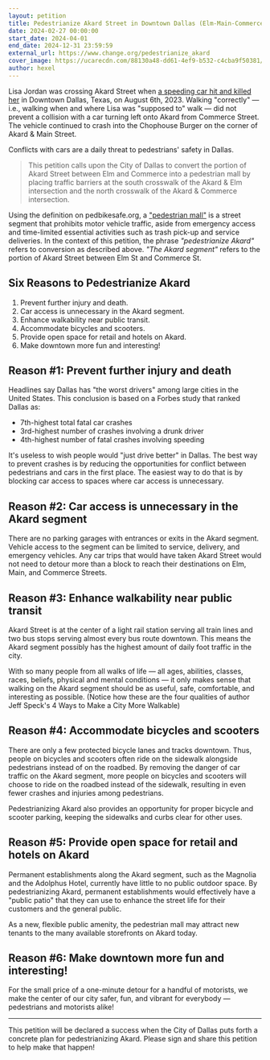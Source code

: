 ```yaml
---
layout: petition
title: Pedestrianize Akard Street in Downtown Dallas (Elm-Main-Commerce)
date: 2024-02-27 00:00:00
start_date: 2024-04-01
end_date: 2024-12-31 23:59:59
external_url: https://www.change.org/pedestrianize_akard
cover_image: https://ucarecdn.com/88130a48-dd61-4ef9-b532-c4cba9f50381/-/preview/1000x562/
author: hexel
---
```

Lisa Jordan was crossing Akard Street when [a speeding car hit and killed her](https://twitter.com/hexel_co/status/1688671113906122752?t=QVhBRuqapVvhVct3tFHQ9A&s=19) in Downtown Dallas, Texas, on August 6th, 2023. Walking "correctly" — i.e., walking when and where Lisa was "supposed to" walk — did not prevent a collision with a car turning left onto Akard from Commerce Street. The vehicle continued to crash into the Chophouse Burger on the corner of Akard & Main Street.

Conflicts with cars are a daily threat to pedestrians' safety in Dallas.

> This petition calls upon the City of Dallas to convert the portion of Akard Street between Elm and Commerce into a pedestrian mall by placing traffic barriers at the south crosswalk of the Akard & Elm intersection and the north crosswalk of the Akard & Commerce intersection.

Using the definition on pedbikesafe.org, a ["pedestrian mall"](http://www.pedbikesafe.org/pedsafe/countermeasures_detail.cfm?CM_NUM=64) is a street segment that prohibits motor vehicle traffic, aside from emergency access and time-limited essential activities such as trash pick-up and service deliveries. In the context of this petition, the phrase *"pedestrianize Akard"* refers to conversion as described above. *"The Akard segment"* refers to the portion of Akard Street between Elm St and Commerce St.

## Six Reasons to Pedestrianize Akard

1. Prevent further injury and death.
2. Car access is unnecessary in the Akard segment.
3. Enhance walkability near public transit.
4. Accommodate bicycles and scooters.
5. Provide open space for retail and hotels on Akard.
6. Make downtown more fun and interesting! 

## Reason #1: Prevent further injury and death

Headlines say Dallas has "the worst drivers" among large cities in the United States. This conclusion is based on a Forbes study that ranked Dallas as:

- 7th-highest total fatal car crashes
- 3rd-highest number of crashes involving a drunk driver
- 4th-highest number of fatal crashes involving speeding

It's useless to wish people would "just drive better" in Dallas. The best way to prevent crashes is by reducing the opportunities for conflict between pedestrians and cars in the first place. The easiest way to do that is by blocking car access to spaces where car access is unnecessary.

## Reason #2: Car access is unnecessary in the Akard segment

There are no parking garages with entrances or exits in the Akard segment. Vehicle access to the segment can be limited to service, delivery, and emergency vehicles. Any car trips that would have taken Akard Street would not need to detour more than a block to reach their destinations on Elm, Main, and Commerce Streets. 

## Reason #3: Enhance walkability near public transit

Akard Street is at the center of a light rail station serving all train lines and two bus stops serving almost every bus route downtown. This means the Akard segment possibly has the highest amount of daily foot traffic in the city.

With so many people from all walks of life — all ages, abilities, classes, races, beliefs, physical and mental conditions — it only makes sense that walking on the Akard segment should be as useful, safe, comfortable,  and interesting as possible. (Notice how these are the four qualities of author Jeff Speck's 4 Ways to Make a City More Walkable)

## Reason #4: Accommodate bicycles and scooters

There are only a few protected bicycle lanes and tracks downtown. Thus, people on bicycles and scooters often ride on the sidewalk alongside pedestrians instead of on the roadbed. By removing the danger of car traffic on the Akard segment, more people on bicycles and scooters will choose to ride on the roadbed instead of the sidewalk, resulting in even fewer crashes and injuries among pedestrians. 

Pedestrianizing Akard also provides an opportunity for proper bicycle and scooter parking, keeping the sidewalks and curbs clear for other uses. 

## Reason #5: Provide open space for retail and hotels on Akard

Permanent establishments along the Akard segment, such as the Magnolia and the Adolphus Hotel, currently have little to no public outdoor space. By pedestrianizing Akard, permanent establishments would effectively have a "public patio" that they can use to enhance the street life for their customers and the general public.

As a new, flexible public amenity, the pedestrian mall may attract new tenants to the many available storefronts on Akard today.

## Reason #6: Make downtown more fun and interesting!

For the small price of a one-minute detour for a handful of motorists, we make the center of our city safer, fun, and vibrant for everybody —  pedestrians and motorists alike!

---

This petition will be declared a success when the City of Dallas puts forth a concrete plan for pedestrianizing Akard. Please sign and share this petition to help make that happen!